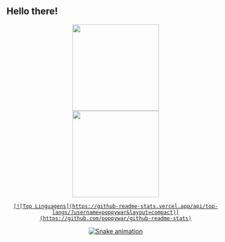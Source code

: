 ## Hello there!

<div align="center">
  <a href="https://github.com/poppywar">
  <img height="200em" src="https://github-readme-stats.vercel.app/api?username=poppywar&show_icons=true&theme=dracula&include_all_commits=true&count_private=true"/>

<div align="center">
  <a href="https://github.com/poppywar">
  <img height="200em" src="https://github-readme-stats.vercel.app/api?username=poppywar&show_icons=true&theme=dracula&include_all_commits=true&count_private=true"/>
    
    [![Top Linguagens](https://github-readme-stats.vercel.app/api/top-langs/?username=poppywar&layout=compact)](https://github.com/poppywar/github-readme-stats)
 
</div>

  
  ![Snake animation](https://github.com/poppywar/poppywar/blob/output/github-contribution-grid-snake.svg)
 
</div>
